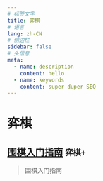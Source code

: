 ```yaml
---
# 标签文字
title: 弈棋
# 语言
lang: zh-CN
# 侧边栏
sidebar: false
# 头信息
meta:
  - name: description
    content: hello
  - name: keywords
    content: super duper SEO
---
```


# 弈棋
## [围棋入门指南](/chess/围棋入门指南/)  `弈棋+` 
> 围棋入门指南